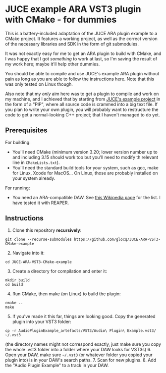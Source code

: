 JUCE example ARA VST3 plugin with CMake - for dummies
======================================================

This is a battery-included adaptation of the JUCE ARA plugin example to a CMake project. It features a working project, as well as the correct version of the necessary libraries and SDK in the form of git submodules.

It was not exactly easy for me to get an ARA plugin to build with CMake, and I was happy that I got *something* to work at last,
so I'm saving the result of my work here; maybe it'll help other dummies.

You should be able to compile and use JUCE's example ARA plugin without pain as long as you are able to follow the instructions here.
Note that this was only tested on Linux though.

Also note that my *only* aim here was to get a plugin to compile and work on my machine, and I achieved that by starting from [JUCE's example project](https://github.com/juce-framework/JUCE/blob/master/examples/Plugins/ARAPluginDemo.h) in the form of a "PIP", where all source code is crammed into a big text file. If you plan to write your own plugin, you will probably want to restructure the code to get a normal-looking C++ project; that I haven't managed to do yet.

Prerequisites
--------------

For building:
* You'll need CMake (minimum version 3.20; lower version number up to and including 3.15 should work too but you'll need to modify th relevant line in `CMakeLists.txt`).
* You'll need the standard build tools for your system, such as gcc, make for Linux, Xcode for MacOS... On Linux, those are probably installed on your system already.

For running:
* You need an ARA-compatible DAW. See [this Wikipedia page](https://en.wikipedia.org/wiki/Audio_Random_Access#cite_note-16) for the list. I have tested it with REAPER.

Instructions
-------------

1. Clone this repository **recursively**:
```
git clone --recurse-submodules https://github.com/glocq/JUCE-ARA-VST3-CMake-example
```
2. Navigate into it:
```
cd JUCE-ARA-VST3-CMake-example
```
3. Create a directory for compilation and enter it:
```
mkdir build
cd build
```
4. Run CMake, then make (on Linux) to build the plugin:
```
cmake ..
make
```
5. If you've made it this far, things are looking good. Copy the generated plugin into your VST3 folder:
```
cp -r AudioPluginExample_artefacts/VST3/Audio\ Plugin\ Example.vst3/ ~/.vst3
```
(the directory names might not correspond exactly, just make sure you copy the whole .vst3 folder into a folder where your DAW looks for VST3s)
6. Open your DAW, make sure `~/.vst3` (or whatever folder you copied your plugin into) is in your DAW's search paths.
7. Scan for new plugins.
8. Add the "Audio Plugin Example" to a track in your DAW.

